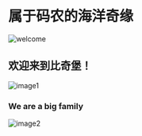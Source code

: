 # 属于码农的海洋奇缘

![welcome](https://timgsa.baidu.com/timg?image&quality=80&size=b9999_10000&sec=1608053232328&di=293da14cb5602ecb3e2001f5e482e828&imgtype=0&src=http%3A%2F%2Fe.hiphotos.baidu.com%2Fbaike%2Fpic%2Fitem%2F4034970a304e251fe944e031ad86c9177e3e5343.jpg)




## 欢迎来到比奇堡！
![image1](https://ss1.bdstatic.com/70cFuXSh_Q1YnxGkpoWK1HF6hhy/it/u=3187345912,2076110195&fm=26&gp=0.jpg)

### We are a big family
![image2](https://timgsa.baidu.com/timg?image&quality=80&size=b9999_10000&sec=1608057527094&di=029c7c8e7a9c2eddc94145817b533de3&imgtype=0&src=http%3A%2F%2Fimg.ui.cn%2Fdata%2Ffile%2F9%2F9%2F9%2F2231999.png)
